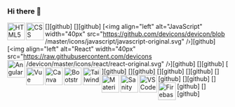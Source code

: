 ### Hi there 👋

[<img
align="left"
alt="HTML5"
width="40px"
src="https://raw.githubusercontent.com/devicons/devicon
/master/icons/htm15/html5-original.svg"
/>][github] [<img
align="left"
alt="CSS"
width="40px"
src="https://raw.githubusercontent.com/devicons
/devicon/master/icons/css3/css3-original.svg"
/>][github] [<img
align="left"
alt="JavaScript"
width="40px"
src="https://github.com/devicons/devicon/blob
/master/icons/javascript/javascript-original.svg"
/›][github] [<img
align="left"
alt="React"
width="40px"
src="https://raw.githubusercontent.com/devicons
/devicon/master/icons/react/react-original.svg"
/›][github] [<img
align="left"
alt="Angular"
width="40px"
src="https://raw.githubusercontent.com/devicons
/devicon/2ae2a900d2f041da66e950e4d48052658d850630
/icons/angularjs/angularjs-original.svg"
/>][github] [<img
align="left"
alt="Vue"
width="40px"
src="https://raw.githubusercontent.com/devicons
/devicon/2ae2a900d2f041da66e950e4d48052658d850630
/icons/vuejs/vuejs-original.svg"
/>][github] [<img
align="left"
alt="Canva"
width="40px"
src="https://raw.githubusercontent.com/devicons
/devicon/2ae2a900d2f041da66e950e4d48052658d850630
/icons/canva/canva-original.svg"
/>][github] [<img
align="left"
alt="Bootstrap"
width="40px"
src="https://raw.githubusercontent.com
/devicons/devicon/master/icons/bootstrap/bootstrap-original.svg"
/>][github] [<img
align="left"
alt="Tailwind"
width="40px"
src="https://raw.githubusercontent.com
/devicons/devicon/2ae2a900d2f041da66e950e4d48052658d850630
/icons/tailwindcss/tailwindcss-plain.svg"
/>][github] [<img
align="left"
alt="Material UI"
width="40px"
src="https://raw.githubusercontent.com/devicons
/devicon/2ae2a900d2f041da66e950e4d48052658d850630
/icons/materialui/materialui-plain.svg"
/>][github] [<img
align="left"
alt="Sanity"
width="40px"
src="https://iconape.com/wp-content/files
/hm/371468/svg/371468.svg"
/>][github] [<img
align="left"
alt="VS Code"
src="https://raw.githubusercontent.com/devicons
/devicon/2ae2a900d2f041da66e950e4d48052658d850630
/icons/vscode/vscode-original.svg"
width="40px"
/>][github] [<img
align="left"
alt="Firebase"
width="40px"
src="https://raw.githubusercontent.com
/devicons/devicon/2ae2a900d2f041da66e950e4d48052658d850630
/icons/firebase/firebase-plain.svg"
/>][github]
